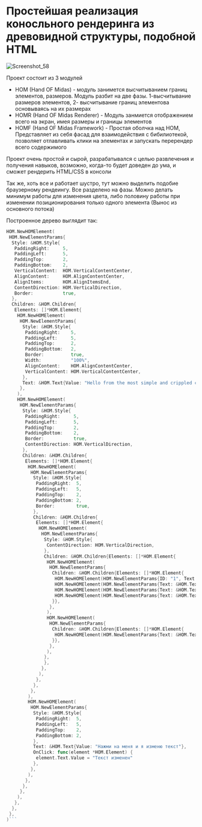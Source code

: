 # Простейшая реализация коносльного рендеринга из древовидной структуры, подобной HTML

![Screenshot_58](https://user-images.githubusercontent.com/67334706/175764324-d611c2eb-0110-4fc5-a9be-1d41d082dc03.png)

Проект состоит из 3 модулей

- HOM (Hand OF Midas) - модуль занимется высчитыванием границ элементов, размеров. Модуль разбит на две фазы. 1-высчитывание размеров элементов, 2- высчитывание границ элементова основываясь на их размерах
- HOMR (Hand OF Midas Renderer) - Модуль занмиется отображением всего на экран, имея размеры и границы элементов
- HOMF (Hand OF Midas Framework) - Простая оболчка над HOM, Представляет из себя фасад для взаимодействия с бибилиотекой, позволяет отлавливать клики на элементах и запускать перерендер всего содержимого 

Проект очень простой и сырой, разрабатывался с целью развлечения и получения навыков, возможно, когда-то будет доведен до ума, и сможет рендерить HTML/CSS в консоли

Так же, хоть все и работает шустро, тут можно выделить подобие браузерному рендеингу. Все разделено на фазы.
Можно делать минимум работы для изменения цвета, либо половину работы при изменении позиционирования только одного элемента (Вынос из основного потока)

Построенное дерево выглядит так:

```go
HOM.NewHOMElement(
 HOM.NewElementParams{
  Style: &HOM.Style{
   PaddingRight:     5,
   PaddingLeft:      5,
   PaddingTop:       2,
   PaddingBottom:    2,
   VerticalContent:  HOM.VerticalContentCenter,
   AlignContent:     HOM.AlignContentCenter,
   AlignItems:       HOM.AlignItemsEnd,
   ContentDirection: HOM.VerticalDirection,
   Border:           true,
  },
  Children: &HOM.Children{
   Elements: []*HOM.Element{
    HOM.NewHOMElement(
     HOM.NewElementParams{
      Style: &HOM.Style{
       PaddingRight:    5,
       PaddingLeft:     5,
       PaddingTop:      2,
       PaddingBottom:   2,
       Border:          true,
       Width:           "100%",
       AlignContent:    HOM.AlignContentCenter,
       VerticalContent: HOM.VerticalContentCenter,
      },
      Text: &HOM.Text{Value: "Hello from the most simple and crippled console renderer in the world!"},
     },
    ),
    HOM.NewHOMElement(
     HOM.NewElementParams{
      Style: &HOM.Style{
       PaddingRight:     5,
       PaddingLeft:      5,
       PaddingTop:       2,
       PaddingBottom:    2,
       Border:           true,
       ContentDirection: HOM.VerticalDirection,
      },
      Children: &HOM.Children{
       Elements: []*HOM.Element{
        HOM.NewHOMElement(
         HOM.NewElementParams{
          Style: &HOM.Style{
           PaddingRight:  5,
           PaddingLeft:   5,
           PaddingTop:    2,
           PaddingBottom: 2,
           Border:        true,
          },
          Children: &HOM.Children{
           Elements: []*HOM.Element{
            HOM.NewHOMElement(
             HOM.NewElementParams{
              Style: &HOM.Style{
               ContentDirection: HOM.VerticalDirection,
              },
              Children: &HOM.Children{Elements: []*HOM.Element{
               HOM.NewHOMElement(
                HOM.NewElementParams{
                 Children: &HOM.Children{Elements: []*HOM.Element{
                  HOM.NewHOMElement(HOM.NewElementParams{ID: "1", Text: &HOM.Text{Value: "hello"}}),
                  HOM.NewHOMElement(HOM.NewElementParams{Text: &HOM.Text{Value: "hello"}}),
                  HOM.NewHOMElement(HOM.NewElementParams{Text: &HOM.Text{Value: "hello"}}),
                  HOM.NewHOMElement(HOM.NewElementParams{Text: &HOM.Text{Value: "hello"}}),
                 }},
                },
               ),
               HOM.NewHOMElement(
                HOM.NewElementParams{
                 Children: &HOM.Children{Elements: []*HOM.Element{
                  HOM.NewHOMElement(HOM.NewElementParams{Text: &HOM.Text{Value: "Some Text"}}),
                 }},
                },
               ),
              },
              },
             },
            ),
           },
          },
         },
        ),
        HOM.NewHOMElement(
         HOM.NewElementParams{
          Style: &HOM.Style{
           PaddingRight:  5,
           PaddingLeft:   5,
           PaddingTop:    2,
           PaddingBottom: 2,
          },
          Text: &HOM.Text{Value: "Нажми на меня и я изменю текст"},
          OnClick: func(element *HOM.Element) {
           element.Text.Value = "Текст изменен"
          },
         },
        ),
       },
      },
     },
    ),
   },
  },
 },
)```

